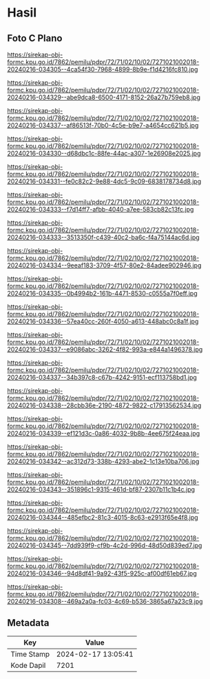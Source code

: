 # Hasil

## Foto C Plano

https://sirekap-obj-formc.kpu.go.id/7862/pemilu/pdpr/72/71/02/10/02/7271021002018-20240216-034305--4ca54f30-7968-4899-8b9e-f1d4216fc810.jpg

https://sirekap-obj-formc.kpu.go.id/7862/pemilu/pdpr/72/71/02/10/02/7271021002018-20240216-034329--abe9dca8-6500-4171-8152-26a27b759eb8.jpg

https://sirekap-obj-formc.kpu.go.id/7862/pemilu/pdpr/72/71/02/10/02/7271021002018-20240216-034337--af86513f-70b0-4c5e-b9e7-a4654cc621b5.jpg

https://sirekap-obj-formc.kpu.go.id/7862/pemilu/pdpr/72/71/02/10/02/7271021002018-20240216-034330--d68dbc1c-88fe-44ac-a307-1e26908e2025.jpg

https://sirekap-obj-formc.kpu.go.id/7862/pemilu/pdpr/72/71/02/10/02/7271021002018-20240216-034331--fe0c82c2-9e88-4dc5-9c09-6838178734d8.jpg

https://sirekap-obj-formc.kpu.go.id/7862/pemilu/pdpr/72/71/02/10/02/7271021002018-20240216-034333--f7d14ff7-afbb-4040-a7ee-583cb82c13fc.jpg

https://sirekap-obj-formc.kpu.go.id/7862/pemilu/pdpr/72/71/02/10/02/7271021002018-20240216-034333--3513350f-c439-40c2-ba6c-f4a75144ac6d.jpg

https://sirekap-obj-formc.kpu.go.id/7862/pemilu/pdpr/72/71/02/10/02/7271021002018-20240216-034334--9eeaf183-3709-4f57-80e2-84adee902946.jpg

https://sirekap-obj-formc.kpu.go.id/7862/pemilu/pdpr/72/71/02/10/02/7271021002018-20240216-034335--0b4994b2-161b-4471-8530-c0555a7f0eff.jpg

https://sirekap-obj-formc.kpu.go.id/7862/pemilu/pdpr/72/71/02/10/02/7271021002018-20240216-034336--57ea40cc-260f-4050-a613-448abc0c8a1f.jpg

https://sirekap-obj-formc.kpu.go.id/7862/pemilu/pdpr/72/71/02/10/02/7271021002018-20240216-034337--e9086abc-3262-4f82-993a-e844a1496378.jpg

https://sirekap-obj-formc.kpu.go.id/7862/pemilu/pdpr/72/71/02/10/02/7271021002018-20240216-034337--34b397c8-c67b-4242-9151-ecf113758bd1.jpg

https://sirekap-obj-formc.kpu.go.id/7862/pemilu/pdpr/72/71/02/10/02/7271021002018-20240216-034338--28cbb36e-2190-4872-9822-c17913562534.jpg

https://sirekap-obj-formc.kpu.go.id/7862/pemilu/pdpr/72/71/02/10/02/7271021002018-20240216-034339--ef121d3c-0a86-4032-9b8b-4ee675f24eaa.jpg

https://sirekap-obj-formc.kpu.go.id/7862/pemilu/pdpr/72/71/02/10/02/7271021002018-20240216-034342--ac312d73-338b-4293-abe2-1c13e10ba706.jpg

https://sirekap-obj-formc.kpu.go.id/7862/pemilu/pdpr/72/71/02/10/02/7271021002018-20240216-034343--351896c1-9315-461d-bf87-2307b11c1b4c.jpg

https://sirekap-obj-formc.kpu.go.id/7862/pemilu/pdpr/72/71/02/10/02/7271021002018-20240216-034344--485efbc2-81c3-4015-8c63-e2913f65e4f8.jpg

https://sirekap-obj-formc.kpu.go.id/7862/pemilu/pdpr/72/71/02/10/02/7271021002018-20240216-034345--7dd939f9-cf9b-4c2d-996d-48d50d839ed7.jpg

https://sirekap-obj-formc.kpu.go.id/7862/pemilu/pdpr/72/71/02/10/02/7271021002018-20240216-034346--94d8df41-9a92-43f5-925c-af00df61eb67.jpg

https://sirekap-obj-formc.kpu.go.id/7862/pemilu/pdpr/72/71/02/10/02/7271021002018-20240216-034308--469a2a0a-fc03-4c69-b536-3865a67a23c9.jpg


## Metadata

| Key        | Value               |
| ---------- | ------------------- |
| Time Stamp | 2024-02-17 13:05:41 |
| Kode Dapil | 7201                |



